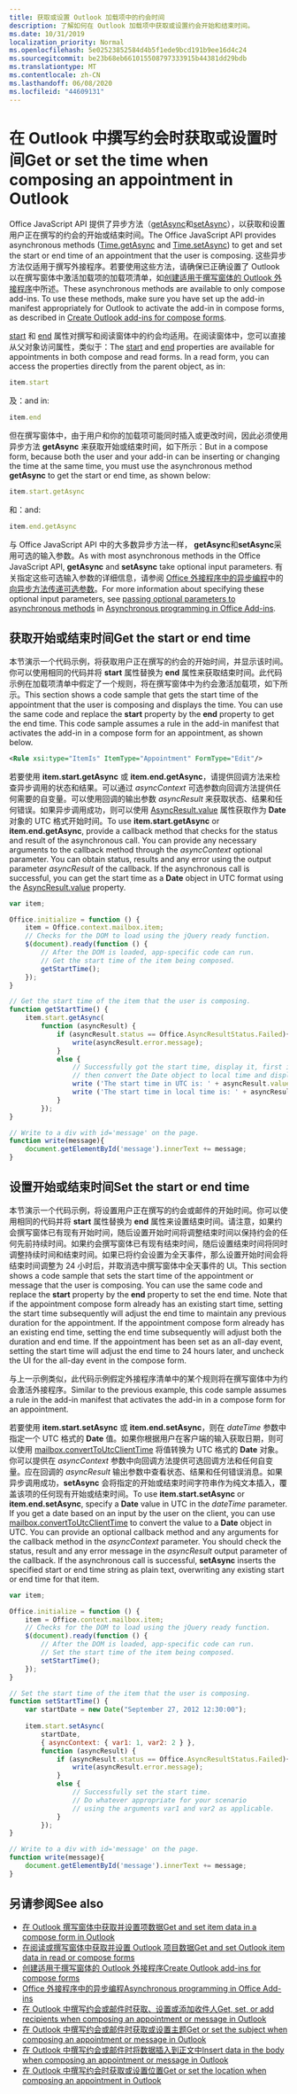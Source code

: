 ```yaml
---
title: 获取或设置 Outlook 加载项中的约会时间
description: 了解如何在 Outlook 加载项中获取或设置约会开始和结束时间。
ms.date: 10/31/2019
localization_priority: Normal
ms.openlocfilehash: 5e02523852584d4b5f1ede9bcd191b9ee16d4c24
ms.sourcegitcommit: be23b68eb661015508797333915b44381dd29bdb
ms.translationtype: MT
ms.contentlocale: zh-CN
ms.lasthandoff: 06/08/2020
ms.locfileid: "44609131"
---
```

# <a name="get-or-set-the-time-when-composing-an-appointment-in-outlook"></a><span data-ttu-id="0d7cd-103">在 Outlook 中撰写约会时获取或设置时间</span><span class="sxs-lookup"><span data-stu-id="0d7cd-103">Get or set the time when composing an appointment in Outlook</span></span>

<span data-ttu-id="0d7cd-104">Office JavaScript API 提供了异步方法（[getAsync](/javascript/api/outlook/office.Time#getasync-options--callback-)和[setAsync](/javascript/api/outlook/office.Time#setasync-datetime--options--callback-)），以获取和设置用户正在撰写的约会的开始或结束时间。</span><span class="sxs-lookup"><span data-stu-id="0d7cd-104">The Office JavaScript API provides asynchronous methods ([Time.getAsync](/javascript/api/outlook/office.Time#getasync-options--callback-) and [Time.setAsync](/javascript/api/outlook/office.Time#setasync-datetime--options--callback-)) to get and set the start or end time of an appointment that the user is composing.</span></span> <span data-ttu-id="0d7cd-105">这些异步方法仅适用于撰写外接程序。若要使用这些方法，请确保已正确设置了 Outlook 以在撰写窗体中激活加载项的加载项清单，如[创建适用于撰写窗体的 Outlook 外接程序](compose-scenario.md)中所述。</span><span class="sxs-lookup"><span data-stu-id="0d7cd-105">These asynchronous methods are available to only compose add-ins. To use these methods, make sure you have set up the add-in manifest appropriately for Outlook to activate the add-in in compose forms, as described in [Create Outlook add-ins for compose forms](compose-scenario.md).</span></span>

<span data-ttu-id="0d7cd-p102">[start](../reference/objectmodel/preview-requirement-set/office.context.mailbox.item.md#properties) 和 [end](../reference/objectmodel/preview-requirement-set/office.context.mailbox.item.md#properties) 属性对撰写和阅读窗体中的约会均适用。在阅读窗体中，您可以直接从父对象访问属性，类似于：</span><span class="sxs-lookup"><span data-stu-id="0d7cd-p102">The [start](../reference/objectmodel/preview-requirement-set/office.context.mailbox.item.md#properties) and [end](../reference/objectmodel/preview-requirement-set/office.context.mailbox.item.md#properties) properties are available for appointments in both compose and read forms. In a read form, you can access the properties directly from the parent object, as in:</span></span>

```js
item.start
```

<span data-ttu-id="0d7cd-108">及：</span><span class="sxs-lookup"><span data-stu-id="0d7cd-108">and in:</span></span>

```js
item.end
```

<span data-ttu-id="0d7cd-109">但在撰写窗体中，由于用户和你的加载项可能同时插入或更改时间，因此必须使用异步方法 **getAsync** 来获取开始或结束时间，如下所示：</span><span class="sxs-lookup"><span data-stu-id="0d7cd-109">But in a compose form, because both the user and your add-in can be inserting or changing the time at the same time, you must use the asynchronous method **getAsync** to get the start or end time, as shown below:</span></span>

```js
item.start.getAsync
```

<span data-ttu-id="0d7cd-110">和：</span><span class="sxs-lookup"><span data-stu-id="0d7cd-110">and:</span></span>

```js
item.end.getAsync
```

<span data-ttu-id="0d7cd-111">与 Office JavaScript API 中的大多数异步方法一样， **getAsync**和**setAsync**采用可选的输入参数。</span><span class="sxs-lookup"><span data-stu-id="0d7cd-111">As with most asynchronous methods in the Office JavaScript API, **getAsync** and **setAsync** take optional input parameters.</span></span> <span data-ttu-id="0d7cd-112">有关指定这些可选输入参数的详细信息，请参阅 [Office 外接程序中的异步编程](../develop/asynchronous-programming-in-office-add-ins.md#passing-optional-parameters-inline)中的[向异步方法传递可选参数](../develop/asynchronous-programming-in-office-add-ins.md)。</span><span class="sxs-lookup"><span data-stu-id="0d7cd-112">For more information about specifying these optional input parameters, see [passing optional parameters to asynchronous methods](../develop/asynchronous-programming-in-office-add-ins.md#passing-optional-parameters-inline) in [Asynchronous programming in Office Add-ins](../develop/asynchronous-programming-in-office-add-ins.md).</span></span>


## <a name="get-the-start-or-end-time"></a><span data-ttu-id="0d7cd-113">获取开始或结束时间</span><span class="sxs-lookup"><span data-stu-id="0d7cd-113">Get the start or end time</span></span>

<span data-ttu-id="0d7cd-p104">本节演示一个代码示例，将获取用户正在撰写的约会的开始时间，并显示该时间。你可以使用相同的代码并将 **start** 属性替换为 **end** 属性来获取结束时间。此代码示例在加载项清单中假定了一个规则，将在撰写窗体中为约会激活加载项，如下所示。</span><span class="sxs-lookup"><span data-stu-id="0d7cd-p104">This section shows a code sample that gets the start time of the appointment that the user is composing and displays the time. You can use the same code and replace the **start** property by the **end** property to get the end time. This code sample assumes a rule in the add-in manifest that activates the add-in in a compose form for an appointment, as shown below.</span></span>


```XML
<Rule xsi:type="ItemIs" ItemType="Appointment" FormType="Edit"/>

```

<span data-ttu-id="0d7cd-p105">若要使用 **item.start.getAsync** 或 **item.end.getAsync**，请提供回调方法来检查异步调用的状态和结果。可以通过 _asyncContext_ 可选参数向回调方法提供任何需要的自变量。可以使用回调的输出参数 _asyncResult_ 来获取状态、结果和任何错误。如果异步调用成功，则可以使用 [AsyncResult.value](/javascript/api/office/office.asyncresult#value) 属性获取作为 **Date** 对象的 UTC 格式开始时间。</span><span class="sxs-lookup"><span data-stu-id="0d7cd-p105">To use **item.start.getAsync** or **item.end.getAsync**, provide a callback method that checks for the status and result of the asynchronous call. You can provide any necessary arguments to the callback method through the  _asyncContext_ optional parameter. You can obtain status, results and any error using the output parameter _asyncResult_ of the callback. If the asynchronous call is successful, you can get the start time as a **Date** object in UTC format using the [AsyncResult.value](/javascript/api/office/office.asyncresult#value) property.</span></span>


```js
var item;

Office.initialize = function () {
    item = Office.context.mailbox.item;
    // Checks for the DOM to load using the jQuery ready function.
    $(document).ready(function () {
        // After the DOM is loaded, app-specific code can run.
        // Get the start time of the item being composed.
        getStartTime();
    });
}

// Get the start time of the item that the user is composing.
function getStartTime() {
    item.start.getAsync(
        function (asyncResult) {
            if (asyncResult.status == Office.AsyncResultStatus.Failed){
                write(asyncResult.error.message);
            }
            else {
                // Successfully got the start time, display it, first in UTC and 
                // then convert the Date object to local time and display that.
                write ('The start time in UTC is: ' + asyncResult.value.toString());
                write ('The start time in local time is: ' + asyncResult.value.toLocaleString());
            }
        });
}

// Write to a div with id='message' on the page.
function write(message){
    document.getElementById('message').innerText += message; 
}
```


## <a name="set-the-start-or-end-time"></a><span data-ttu-id="0d7cd-121">设置开始或结束时间</span><span class="sxs-lookup"><span data-stu-id="0d7cd-121">Set the start or end time</span></span>

<span data-ttu-id="0d7cd-p106">本节演示一个代码示例，将设置用户正在撰写的约会或邮件的开始时间。你可以使用相同的代码并将 **start** 属性替换为 **end** 属性来设置结束时间。请注意，如果约会撰写窗体已有现有开始时间，随后设置开始时间将调整结束时间以保持约会的任何先前持续时间。如果约会撰写窗体已有现有结束时间，随后设置结束时间将同时调整持续时间和结束时间。如果已将约会设置为全天事件，那么设置开始时间会将结束时间调整为 24 小时后，并取消选中撰写窗体中全天事件的 UI。</span><span class="sxs-lookup"><span data-stu-id="0d7cd-p106">This section shows a code sample that sets the start time of the appointment or message that the user is composing. You can use the same code and replace the **start** property by the **end** property to set the end time. Note that if the appointment compose form already has an existing start time, setting the start time subsequently will adjust the end time to maintain any previous duration for the appointment. If the appointment compose form already has an existing end time, setting the end time subsequently will adjust both the duration and end time. If the appointment has been set as an all-day event, setting the start time will adjust the end time to 24 hours later, and uncheck the UI for the all-day event in the compose form.</span></span>

<span data-ttu-id="0d7cd-127">与上一示例类似，此代码示例假定外接程序清单中的某个规则将在撰写窗体中为约会激活外接程序。</span><span class="sxs-lookup"><span data-stu-id="0d7cd-127">Similar to the previous example, this code sample assumes a rule in the add-in manifest that activates the add-in in a compose form for an appointment.</span></span>

<span data-ttu-id="0d7cd-p107">若要使用 **item.start.setAsync** 或 **item.end.setAsync**，则在 _dateTime_ 参数中指定一个 UTC 格式的 **Date** 值。如果你根据用户在客户端的输入获取日期，则可以使用 [mailbox.convertToUtcClientTime](../reference/objectmodel/preview-requirement-set/office.context.mailbox.md#methods) 将值转换为 UTC 格式的 **Date** 对象。你可以提供在 _asyncContext_ 参数中向回调方法提供可选回调方法和任何自变量。应在回调的 _asyncResult_ 输出参数中查看状态、结果和任何错误消息。如果异步调用成功，**setAsync** 会将指定的开始或结束时间字符串作为纯文本插入，覆盖该项的任何现有开始或结束时间。</span><span class="sxs-lookup"><span data-stu-id="0d7cd-p107">To use **item.start.setAsync** or **item.end.setAsync**, specify a **Date** value in UTC in the _dateTime_ parameter. If you get a date based on an input by the user on the client, you can use [mailbox.convertToUtcClientTime](../reference/objectmodel/preview-requirement-set/office.context.mailbox.md#methods) to convert the value to a **Date** object in UTC. You can provide an optional callback method and any arguments for the callback method in the _asyncContext_ parameter. You should check the status, result and any error message in the _asyncResult_ output parameter of the callback. If the asynchronous call is successful, **setAsync** inserts the specified start or end time string as plain text, overwriting any existing start or end time for that item.</span></span>




```js
var item;

Office.initialize = function () {
    item = Office.context.mailbox.item;
    // Checks for the DOM to load using the jQuery ready function.
    $(document).ready(function () {
        // After the DOM is loaded, app-specific code can run.
        // Set the start time of the item being composed.
        setStartTime();
    });
}

// Set the start time of the item that the user is composing.
function setStartTime() {
    var startDate = new Date("September 27, 2012 12:30:00");
    
    item.start.setAsync(
        startDate,
        { asyncContext: { var1: 1, var2: 2 } },
        function (asyncResult) {
            if (asyncResult.status == Office.AsyncResultStatus.Failed){
                write(asyncResult.error.message);
            }
            else {
                // Successfully set the start time.
                // Do whatever appropriate for your scenario
                // using the arguments var1 and var2 as applicable.
            }
        });
}

// Write to a div with id='message' on the page.
function write(message){
    document.getElementById('message').innerText += message; 
}
```


## <a name="see-also"></a><span data-ttu-id="0d7cd-133">另请参阅</span><span class="sxs-lookup"><span data-stu-id="0d7cd-133">See also</span></span>

- [<span data-ttu-id="0d7cd-134">在 Outlook 撰写窗体中获取并设置项数据</span><span class="sxs-lookup"><span data-stu-id="0d7cd-134">Get and set item data in a compose form in Outlook</span></span>](get-and-set-item-data-in-a-compose-form.md)    
- [<span data-ttu-id="0d7cd-135">在阅读或撰写窗体中获取并设置 Outlook 项目数据</span><span class="sxs-lookup"><span data-stu-id="0d7cd-135">Get and set Outlook item data in read or compose forms</span></span>](item-data.md)   
- [<span data-ttu-id="0d7cd-136">创建适用于撰写窗体的 Outlook 外接程序</span><span class="sxs-lookup"><span data-stu-id="0d7cd-136">Create Outlook add-ins for compose forms</span></span>](compose-scenario.md)    
- [<span data-ttu-id="0d7cd-137">Office 外接程序中的异步编程</span><span class="sxs-lookup"><span data-stu-id="0d7cd-137">Asynchronous programming in Office Add-ins</span></span>](../develop/asynchronous-programming-in-office-add-ins.md)
- [<span data-ttu-id="0d7cd-138">在 Outlook 中撰写约会或邮件时获取、设置或添加收件人</span><span class="sxs-lookup"><span data-stu-id="0d7cd-138">Get, set, or add recipients when composing an appointment or message in Outlook</span></span>](get-set-or-add-recipients.md)  
- [<span data-ttu-id="0d7cd-139">在 Outlook 中撰写约会或邮件时获取或设置主题</span><span class="sxs-lookup"><span data-stu-id="0d7cd-139">Get or set the subject when composing an appointment or message in Outlook</span></span>](get-or-set-the-subject.md)   
- [<span data-ttu-id="0d7cd-140">在 Outlook 中撰写约会或邮件时将数据插入到正文中</span><span class="sxs-lookup"><span data-stu-id="0d7cd-140">Insert data in the body when composing an appointment or message in Outlook</span></span>](insert-data-in-the-body.md)   
- [<span data-ttu-id="0d7cd-141">在 Outlook 中撰写约会时获取或设置位置</span><span class="sxs-lookup"><span data-stu-id="0d7cd-141">Get or set the location when composing an appointment in Outlook</span></span>](get-or-set-the-location-of-an-appointment.md)
    
